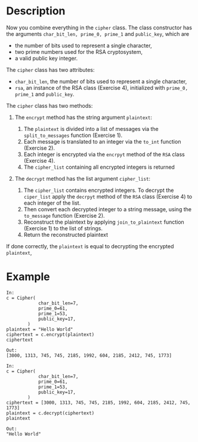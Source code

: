 
# Description
Now you combine everything in the `cipher` class.
The class constructor has the arguments `char_bit_len, prime_0, prime_1` and `public_key`,
which are 
 * the number of bits used to represent a single character,
 * two prime numbers used for the RSA cryptosystem,
 * a valid public key integer.

The `cipher` class has two attributes:
 * `char_bit_len`, the number of bits used to represent a single character,
 * `rsa`, an instance of the RSA class (Exercise 4), initialized with `prime_0, prime_1` and `public_key`.
 
The `cipher` class has two methods:
1. The `encrypt` method has the string argument `plaintext`:
    1. The `plaintext` is divided into a list of messages via the `split_to_messages` function (Exercise 1).
    1. Each message is translated to an integer via the `to_int` function (Exercise 2).
    1. Each integer is encrypted via the `encrpyt` method of the `RSA` class (Exercise 4).
    1. The `cipher_list` containing all encrypted integers is returned

1. The `decrypt` method has the list argument `cipher_list`:
    1. The `cipher_list` contains encrypted integers. To decrypt
     the `ciper_list` apply the  `decrpyt` method of the `RSA` class (Exercise 4) to each integer of the list.
    1. Then convert each decrypted integer to a string message, using the `to_message` function (Exercise 2).
    1. Reconstruct the plaintext by applying `join_to_plaintext` function (Exercise 1) to the list of strings.
    1. Return the reconstructed plaintext

If done correctly, the `plaintext` is equal to decrypting the encrypted `plaintext`, 

# Example
```
In:
c = Cipher(
            char_bit_len=7,
            prime_0=61,
            prime_1=53,
            public_key=17,
        )
plaintext = "Hello World"
ciphertext = c.encrypt(plaintext)
ciphertext

Out:
[3000, 1313, 745, 745, 2185, 1992, 604, 2185, 2412, 745, 1773]

In:
c = Cipher(
            char_bit_len=7,
            prime_0=61,
            prime_1=53,
            public_key=17,
        )
ciphertext = [3000, 1313, 745, 745, 2185, 1992, 604, 2185, 2412, 745, 1773]
plaintext = c.decrypt(ciphertext)
plaintext

Out:
"Hello World"
```
